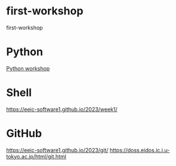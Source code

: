 # first-workshop
first-workshop

# Python
[Python workshop](https://github.com/SuperHotDogCat/PYTHONWORKSHOP)

# Shell
https://eeic-software1.github.io/2023/week1/

# GitHub
https://eeic-software1.github.io/2023/git/
https://doss.eidos.ic.i.u-tokyo.ac.jp/html/git.html
